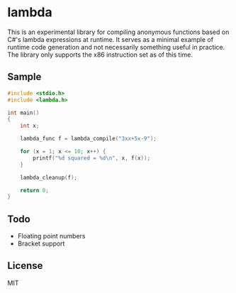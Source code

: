 # lambda

This is an experimental library for compiling anonymous functions based on C#'s lambda expressions at runtime. It serves as a minimal example of runtime code generation and not necessarily something useful in practice. The library only supports the x86 instruction set as of this time.

## Sample

```c
#include <stdio.h>
#include <lambda.h>

int main()
{
	int x;

	lambda_func f = lambda_compile("3xx+5x-9");

	for (x = 1; x <= 10; x++) {
		printf("%d squared = %d\n", x, f(x));
	}

	lambda_cleanup(f);

	return 0;
}
```

## Todo

* Floating point numbers
* Bracket support

## License

MIT